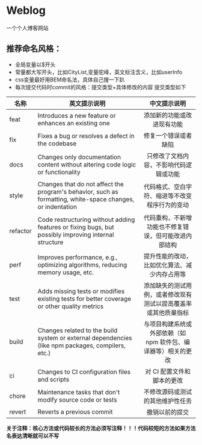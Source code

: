 # Weblog
一个个人博客网站

## 推荐命名风格：

- 全局变量以$开头
- 常量都大写开头，比如CityList,变量驼峰，英文标注含义，比如userInfo
- css变量最好用BEM命名法，具体自己搜一下趴
- 每次提交代码时commit的风格：提交类型+具体修改的内容 提交类型如下

| 名称     | 英文提示说明                                                 |                         中文提示说明                         |
| -------- | ------------------------------------------------------------ | :----------------------------------------------------------: |
| feat     | Introduces a new feature or enhances an existing one         |                  添加新的功能或改进现有功能                  |
| fix      | Fixes a bug or resolves a defect in the codebase             |                     修复一个错误或者缺陷                     |
| docs     | Changes only documentation content without altering code logic or functionality |            只修改了文档内容，不影响代码逻辑或功能            |
| style    | Changes that do not affect the program's behavior, such as formatting, white-space changes, or indentation |        代码格式、空白字符、缩进等不改变程序行为的变动        |
| refactor | Code restructuring without adding features or fixing bugs, but possibly improving internal structure |     代码重构，不新增功能也不修复错误，但可能改进内部结构     |
| perf     | Improves performance, e.g., optimizing algorithms, reducing memory usage, etc. |         提升性能的改动，比如优化算法、减少内存占用等         |
| test     | Adds missing tests or modifies existing tests for better coverage or other quality metrics | 添加缺失的测试用例，或者修改现有测试以提高覆盖率或其他质量指标 |
| build    | Changes related to the build system or external dependencies (like npm packages, compilers, etc.) | 与项目构建系统或外部依赖（如 npm 软件包、编译器等）相关的更改 |
| ci       | Changes to CI configuration files and scripts                |                  对 CI 配置文件和脚本的更改                  |
| chore    | Maintenance tasks that don't modify source code or tests     |               不修改源码或测试的其他维护性任务               |
| revert   | Reverts a previous commit                                    |                        撤销以前的提交                        |

**关于注释：核心方法或代码较长的方法必须写注释！！！代码较短的方法如果方法名表达清晰就可以不写**
